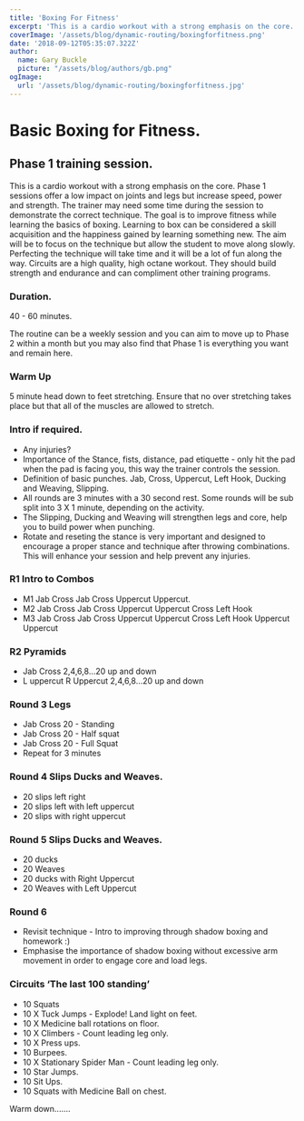 ```yaml
---
title: 'Boxing For Fitness'
excerpt: 'This is a cardio workout with a strong emphasis on the core..'
coverImage: '/assets/blog/dynamic-routing/boxingforfitness.png'
date: '2018-09-12T05:35:07.322Z'
author:
  name: Gary Buckle
  picture: "/assets/blog/authors/gb.png"
ogImage:
  url: '/assets/blog/dynamic-routing/boxingforfitness.jpg'
---
```


# Basic Boxing for Fitness.

## Phase 1 training session.

This is a cardio workout with a strong emphasis on the core. Phase 1 sessions offer a low impact on joints and legs but increase speed, power and strength. The trainer may need some time during the session to demonstrate the correct technique. The goal is to improve fitness while learning the basics of boxing. Learning to box can be considered a skill acquisition and the happiness gained by learning something new.
The aim will be to focus on the technique but allow the student to move along slowly. Perfecting the technique will take time and it will be a lot of fun along the way.
Circuits are a high quality, high octane workout. They should build strength and endurance and can compliment other training programs.

### Duration.

40 - 60 minutes.

The routine can be a weekly session and you can aim to move up to Phase 2 within a month but you may also find that Phase 1 is everything you want and remain here.

### Warm Up

5 minute head down to feet stretching.
Ensure that no over stretching takes place but that all of the muscles are allowed to stretch.

### Intro if required.

- Any injuries?
- Importance of the Stance, fists, distance, pad etiquette - only hit the pad when the pad is facing you, this way the trainer controls the session.
- Definition of basic punches. Jab, Cross, Uppercut, Left Hook, Ducking and Weaving, Slipping.
- All rounds are 3 minutes with a 30 second rest. Some rounds will be sub split into 3 X 1 minute, depending on the activity.
- The Slipping, Ducking and Weaving will strengthen legs and core, help you to build power when punching.
- Rotate and reseting the stance is very important and designed to encourage a proper stance and technique after throwing combinations. This will enhance your session and help prevent any injuries.

### R1 Intro to Combos

- M1 Jab Cross Jab Cross Uppercut Uppercut.
- M2 Jab Cross Jab Cross Uppercut Uppercut Cross Left Hook
- M3 Jab Cross Jab Cross Uppercut Uppercut Cross Left Hook Uppercut Uppercut

### R2 Pyramids

- Jab Cross 2,4,6,8…20 up and down
- L uppercut R Uppercut 2,4,6,8…20 up and down

### Round 3 Legs

- Jab Cross 20 - Standing
- Jab Cross 20 - Half squat
- Jab Cross 20 - Full Squat
- Repeat for 3 minutes

### Round 4 Slips Ducks and Weaves.

- 20 slips left right
- 20 slips left with left uppercut
- 20 slips with right uppercut

### Round 5 Slips Ducks and Weaves.

- 20 ducks
- 20 Weaves
- 20 ducks with Right Uppercut
- 20 Weaves with Left Uppercut

### Round 6

- Revisit technique - Intro to improving through shadow boxing and homework :)
- Emphasise the importance of shadow boxing without excessive arm movement in order to engage core and load legs.

### Circuits ‘The last 100 standing’

- 10 Squats
- 10 X Tuck Jumps - Explode! Land light on feet.
- 10 X Medicine ball rotations on floor.
- 10 X Climbers - Count leading leg only.
- 10 X Press ups.
- 10 Burpees.
- 10 X Stationary Spider Man - Count leading leg only.
- 10 Star Jumps.
- 10 Sit Ups.
- 10 Squats with Medicine Ball on chest.

Warm down.......
